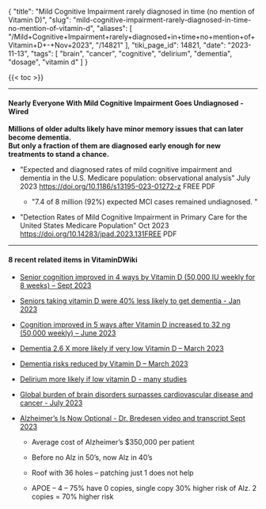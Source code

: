 {
    "title": "Mild Cognitive Impairment rarely diagnosed in time (no mention of Vitamin D)",
    "slug": "mild-cognitive-impairment-rarely-diagnosed-in-time-no-mention-of-vitamin-d",
    "aliases": [
        "/Mild+Cognitive+Impairment+rarely+diagnosed+in+time+no+mention+of+Vitamin+D+-+Nov+2023",
        "/14821"
    ],
    "tiki_page_id": 14821,
    "date": "2023-11-13",
    "tags": [
        "brain",
        "cancer",
        "cognitive",
        "delirium",
        "dementia",
        "dosage",
        "vitamin d"
    ]
}


{{< toc >}}

---

#### Nearly Everyone With Mild Cognitive Impairment Goes Undiagnosed - Wired

 **Millions of older adults likely have minor memory issues that can later become dementia.   
But only a fraction of them are diagnosed early enough for new treatments to stand a chance.** 

* "Expected and diagnosed rates of mild cognitive impairment and dementia in the U.S. Medicare population: observational analysis" July 2023 https://doi.org/10.1186/s13195-023-01272-z FREE PDF

   * "7.4 of 8 million (92%) expected MCI cases remained undiagnosed. "

* "Detection Rates of Mild Cognitive Impairment in Primary Care for the United States Medicare Population"  Oct 2023 https://doi.org/10.14283/jpad.2023.131FREE PDF

---

#### 8 recent related items in VitaminDWiki

* [Senior cognition improved in 4 ways by Vitamin D (50,000 IU weekly for 8 weeks) – Sept 2023](/posts/senior-cognition-improved-in-4-ways-by-vitamin-d-50000-iu-weekly-for-8-weeks)

* [Seniors taking vitamin D were 40% less likely to get dementia - Jan 2023](/posts/seniors-taking-vitamin-d-were-40-percent-less-likely-to-get-dementia)

* [Cognition improved in 5 ways after Vitamin D increased to 32 ng (50,000 weekly) – June 2023](/posts/cognition-improved-in-5-ways-after-vitamin-d-increased-to-32-ng-50000-weekly)

* [Dementia 2.6 X more likely if very low Vitamin D – March 2023](/posts/dementia-26-x-more-likely-if-very-low-vitamin-d)

* [Dementia risks reduced by Vitamin D – March 2023](/posts/dementia-risks-reduced-by-vitamin-d)

* [Delirium more likely if low vitamin D - many studies](/posts/delirium-more-likely-if-low-vitamin-d-many-studies)

* [Global burden of brain disorders surpasses cardiovascular disease and cancer - July 2023](/posts/global-burden-of-brain-disorders-surpasses-cardiovascular-disease-and-cancer)

* [Alzheimer’s Is Now Optional - Dr. Bredesen video and transcript Sept 2023](/posts/alzheimers-is-now-optional-dr-bredesen-video-and-transcript)

   * Average cost of Alzheimer’s $350,000 per patient

   * Before no Alz in 50’s, now Alz in 40’s

   * Roof with 36 holes – patching just 1 does not help

   * APOE – 4 – 75% have 0 copies, single copy 30% higher risk of Alz. 2 copies = 70% higher risk